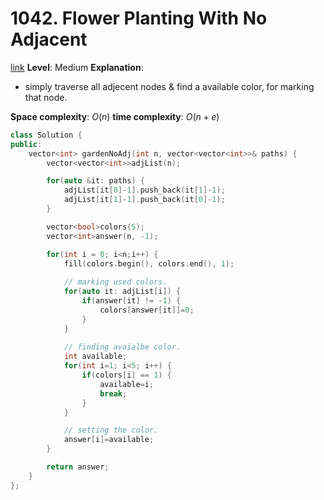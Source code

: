 # 1042. Flower Planting With No Adjacent

[link](https://leetcode.com/problems/flower-planting-with-no-adjacent/)
**Level**: Medium 
**Explanation**:
- simply traverse all adjecent nodes & find a available color, for marking that node. 

**Space complexity**: $O(n)$
**time complexity**: $O(n+e)$

```cpp
class Solution {
public:
    vector<int> gardenNoAdj(int n, vector<vector<int>>& paths) {
        vector<vector<int>>adjList(n);

        for(auto &it: paths) {
            adjList[it[0]-1].push_back(it[1]-1);
            adjList[it[1]-1].push_back(it[0]-1);
        }

        vector<bool>colors(5);
        vector<int>answer(n, -1);

        for(int i = 0; i<n;i++) {
            fill(colors.begin(), colors.end(), 1);
            
            // marking used colors. 
            for(auto it: adjList[i]) {
                if(answer[it] != -1) {
                    colors[answer[it]]=0;
                }
            }
            
            // finding avaialbe color. 
            int available;
            for(int i=1; i<5; i++) {
                if(colors[i] == 1) {
                    available=i;
                    break;
                }
            }

            // setting the color. 
            answer[i]=available;
        }

        return answer;
    }
};

```

